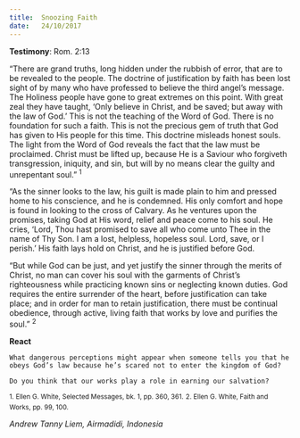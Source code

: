 ```yaml
---
title:  Snoozing Faith
date:   24/10/2017
---
```


**Testimony**: Rom. 2:13

“There are grand truths, long hidden under the rubbish of error, that are to be revealed to the people. The doctrine of justification by faith has been lost sight of by many who have professed to believe the third angel’s message. The Holiness people have gone to great extremes on this point. With great zeal they have taught, ‘Only believe in Christ, and be saved; but away with the law of God.’ This is not the teaching of the Word of God. There is no foundation for such a faith. This is not the precious gem of truth that God has given to His people for this time. This doctrine misleads honest souls. The light from the Word of God reveals the fact that the law must be proclaimed. Christ must be lifted up, because He is a Saviour who forgiveth transgression, iniquity, and sin, but will by no means clear the guilty and unrepentant soul.” <sup>1</sup>

“As the sinner looks to the law, his guilt is made plain to him and pressed home to his conscience, and he is condemned. His only comfort and hope is found in looking to the cross of Calvary. As he ventures upon the promises, taking God at His word, relief and peace come to his soul. He cries, ‘Lord, Thou hast promised to save all who come unto Thee in the name of Thy Son. I am a lost, helpless, hopeless soul. Lord, save, or I perish.’ His faith lays hold on Christ, and he is justified before God.

“But while God can be just, and yet justify the sinner through the merits of Christ, no man can cover his soul with the garments of Christ’s righteousness while practicing known sins or neglecting known duties. God requires the entire surrender of the heart, before justification can take place; and in order for man to retain justification, there must be continual obedience, through active, living faith that works by love and purifies the soul.” <sup>2</sup>

**React**

`What dangerous perceptions might appear when someone tells you that he obeys God’s law because he’s scared not to enter the kingdom of God?`

`Do you think that our works play a role in earning our salvation?`

<sup>1. Ellen G. White, Selected Messages, bk. 1, pp. 360, 361.</sup>
<sup>2. Ellen G. White, Faith and Works, pp. 99, 100.</sup>

_Andrew Tanny Liem, Airmadidi, Indonesia_
